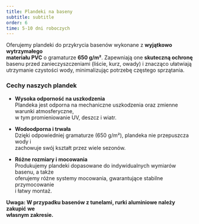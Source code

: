```yaml
---
title: Plandeki na baseny
subtitle: subtitle
order: 6
time: 5-10 dni roboczych
---
```


Oferujemy plandeki do przykrycia basenów wykonane z **wyjątkowo wytrzymałego  
materiału PVC** o gramaturze **650 g/m²**. Zapewniają one **skuteczną
ochronę**  
basenu przed zanieczyszczeniami (liście, kurz, owady) i znacząco ułatwiają  
utrzymanie czystości wody, minimalizując potrzebę częstego sprzątania.

### Cechy naszych plandek

- **Wysoka odporność na uszkodzenia**  
  Plandeka jest odporna na mechaniczne uszkodzenia oraz zmienne warunki
  atmosferyczne,  
  w tym promieniowanie UV, deszcz i wiatr.

- **Wodoodporna i trwała**  
  Dzięki odpowiedniej gramaturze (650 g/m²), plandeka nie przepuszcza wody i  
  zachowuje swój kształt przez wiele sezonów.

- **Różne rozmiary i mocowania**  
  Produkujemy plandeki dopasowane do indywidualnych wymiarów basenu, a także  
  oferujemy różne systemy mocowania, gwarantujące stabilne przymocowanie  
  i łatwy montaż.

**Uwaga: W przypadku basenów z tunelami, rurki aluminiowe należy zakupić we  
własnym zakresie.**

